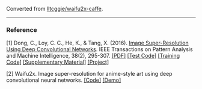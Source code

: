 Converted from [lltcggie/waifu2x-caffe](https://github.com/lltcggie/waifu2x-caffe/tree/e5c310f851e3fdbd3a95431da468e326df22ca38).

---

### Reference
[1] Dong, C., Loy, C. C., He, K., & Tang, X. (2016). [Image Super-Resolution Using Deep Convolutional Networks](https://ieeexplore.ieee.org/document/7115171/). IEEE Transactions on Pattern Analysis and Machine Intelligence, 38(2), 295-307. [[PDF]](https://arxiv.org/pdf/1501.00092) [[Test Code]](http://mmlab.ie.cuhk.edu.hk/projects/SRCNN/SRCNN_v1.zip) [[Training Code]](http://mmlab.ie.cuhk.edu.hk/projects/SRCNN/SRCNN_train.zip) [[Supplementary Material]](http://personal.ie.cuhk.edu.hk/~ccloy/files/srcnn_supp.pdf) [[Project]](http://mmlab.ie.cuhk.edu.hk/projects/SRCNN.html)

[2] Waifu2x. Image super-resolution for anime-style art using deep convolutional neural networks. [[Code]](https://github.com/nagadomi/waifu2x) [[Demo]](http://waifu2x.udp.jp)
